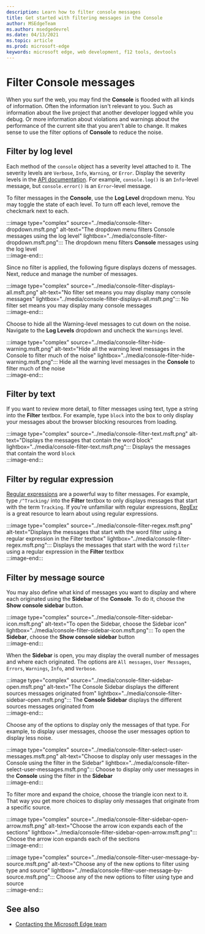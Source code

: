 ```yaml
---
description: Learn how to filter console messages
title: Get started with filtering messages in the Console
author: MSEdgeTeam
ms.author: msedgedevrel
ms.date: 04/13/2021
ms.topic: article
ms.prod: microsoft-edge
keywords: microsoft edge, web development, f12 tools, devtools
---
```

# Filter Console messages  

When you surf the web, you may find the **Console** is flooded with all kinds of information.  Often the information isn't relevant to you.  Such as information about the live project that another developer logged while you debug.  Or more information about violations and warnings about the performance of the current site that you aren't able to change.  It makes sense to use the filter options of **Console** to reduce the noise.  

## Filter by log level  

Each method of the `console` object has a severity level attached to it.  The severity levels are `Verbose`, `Info`, `Warning`, or `Error`.  Display the severity levels in the [API documentation][DevtoolsConsoleApi].  For example, `console.log()` is an `Info`-level message, but `console.error()` is an `Error`-level message.  

To filter messages in the **Console**, use the **Log Level** dropdown menu.  You may toggle the state of each level.  To turn off each level, remove the checkmark next to each.  

:::image type="complex" source="../media/console-filter-dropdown.msft.png" alt-text="The dropdown menu filters Console messages using the log level" lightbox="../media/console-filter-dropdown.msft.png":::
    The dropdown menu filters **Console** messages using the log level  
:::image-end:::  

Since no filter is applied, the following figure displays dozens of messages.  Next, reduce and manage the number of messages.  

:::image type="complex" source="../media/console-filter-displays-all.msft.png" alt-text="No filter set means you may display many console messages" lightbox="../media/console-filter-displays-all.msft.png":::
    No filter set means you may display many console messages  
:::image-end:::  

Choose to hide all the Warning-level messages to cut down on the noise.  Navigate to the **Log Levels** dropdown and uncheck the `Warnings` level.  

:::image type="complex" source="../media/console-filter-hide-warning.msft.png" alt-text="Hide all the warning level messages in the Console to filter much of the noise" lightbox="../media/console-filter-hide-warning.msft.png":::
    Hide all the warning level messages in the **Console** to filter much of the noise  
:::image-end:::  

## Filter by text  

If you want to review more detail, to filter messages using text, type a string into the **Filter** textbox.  For example, type `block` into the box to only display your messages about the browser blocking resources from loading.

:::image type="complex" source="../media/console-filter-text.msft.png" alt-text="Displays the messages that contain the word block" lightbox="../media/console-filter-text.msft.png":::
    Displays the messages that contain the word `block`  
:::image-end:::  

## Filter by regular expression

[Regular expressions][MdnDocsWebJavascriptGuideRegularExpressions] are a powerful way to filter messages.  For example, type `/^Tracking/` into the **Filter** textbox to only displays messages that start with the term `Tracking`.  If you're unfamiliar with regular expressions, [RegExr][RegExrMain] is a great resource to learn about using regular expressions.

:::image type="complex" source="../media/console-filter-regex.msft.png" alt-text="Displays the messages that start with the word filter using a regular expression in the Filter textbox" lightbox="../media/console-filter-regex.msft.png":::
    Displays the messages that start with the word `filter` using a regular expression in the **Filter** textbox  
:::image-end:::  

## Filter by message source  

You may also define what kind of messages you want to display and where each originated using the **Sidebar** of the **Console**.  To do it, choose the **Show console sidebar** button.  

:::image type="complex" source="../media/console-filter-sidebar-icon.msft.png" alt-text="To open the Sidebar, choose the Sidebar icon" lightbox="../media/console-filter-sidebar-icon.msft.png":::
    To open the **Sidebar**, choose the **Show console sidebar** button  
:::image-end:::  

When the **Sidebar** is open, you may display the overall number of messages and where each originated.  The options are `All messages`, `User Messages`, `Errors`, `Warnings`, `Info`, and `Verbose`.  

:::image type="complex" source="../media/console-filter-sidebar-open.msft.png" alt-text="The Console Sidebar displays the different sources messages originated from" lightbox="../media/console-filter-sidebar-open.msft.png":::
    The **Console Sidebar** displays the different sources messages originated from  
:::image-end:::  

Choose any of the options to display only the messages of that type.  For example, to display user messages, choose the user messages option to display less noise.

:::image type="complex" source="../media/console-filter-select-user-messages.msft.png" alt-text="Choose to display only user messages in the Console using the filter in the Sidebar" lightbox="../media/console-filter-select-user-messages.msft.png":::
    Choose to display only user messages in the **Console** using the filter in the **Sidebar**  
:::image-end:::  

To filter more and expand the choice, choose the triangle icon next to it.  That way you get more choices to display only messages that originate from a specific source.  

:::image type="complex" source="../media/console-filter-sidebar-open-arrow.msft.png" alt-text="Choose the arrow icon expands each of the sections" lightbox="../media/console-filter-sidebar-open-arrow.msft.png":::
    Choose the arrow icon expands each of the sections  
:::image-end:::  

:::image type="complex" source="../media/console-filter-user-message-by-source.msft.png" alt-text="Choose any of the new options to filter using type and source" lightbox="../media/console-filter-user-message-by-source.msft.png":::
    Choose any of the new options to filter using type and source  
:::image-end:::  


<!-- ====================================================================== -->
## See also

*  [Contacting the Microsoft Edge team][Contact]


<!-- ====================================================================== -->
<!-- links -->
[Contact]: ../../contact.md "Contacting the Microsoft Edge team | Microsoft Edge Developer documentation"
[DevtoolsConsoleApi]: ./api.md "Console API reference | Microsoft Docs"  

[MdnDocsWebJavascriptGuideRegularExpressions]: https://developer.mozilla.org/docs/Web/JavaScript/Guide/Regular_Expressions "Regular Expressions | MDN"  

[RegExrMain]: https://regexr.com "RegExr"  
